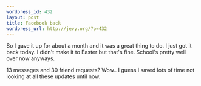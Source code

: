 ```yaml
--- 
wordpress_id: 432
layout: post
title: Facebook back
wordpress_url: http://jevy.org/?p=432
---
```

So I gave it up for about a month and it was a great thing to do.  I just got it back today.  I didn't make it to Easter but that's fine.  School's pretty well over now anyways.

13 messages and 30 friend requests?  Wow.. I guess I saved lots of time not looking at all these updates until now.
